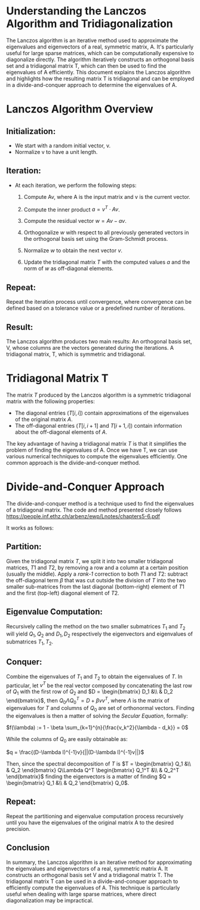# Understanding the Lanczos Algorithm and Tridiagonalization

The Lanczos algorithm is an iterative method used to approximate the eigenvalues and eigenvectors of a real, symmetric matrix, A. It's particularly useful for large sparse matrices, which can be computationally expensive to diagonalize directly. The algorithm iteratively constructs an orthogonal basis set and a tridiagonal matrix T, which can then be used to find the eigenvalues of A efficiently. This document explains the Lanczos algorithm and highlights how the resulting matrix T is tridiagonal and can be employed in a divide-and-conquer approach to determine the eigenvalues of A.

# Lanczos Algorithm Overview

   ## Initialization:
   * We start with a random initial vector, v.
   * Normalize v to have a unit length.

   ## Iteration:
   * At each iteration, we perform the following steps:
     1. Compute Av, where A is the input matrix and v is the current vector.
     2. Compute the inner product $a = v^T \cdot Av$.

     3. Compute the residual vector $w = Av - av$.
     4. Orthogonalize $w$ with respect to all previously generated vectors in the orthogonal basis set using the Gram-Schmidt process.
     5. Normalize $w$ to obtain the next vector $v$.
     6. Update the tridiagonal matrix $T$ with the computed values $a$ and the norm of $w$ as off-diagonal elements.

## Repeat:
Repeat the iteration process until convergence, where convergence can be defined based on a tolerance value or a predefined number of iterations.

## Result:
The Lanczos algorithm produces two main results:
    An orthogonal basis set, V, whose columns are the vectors generated during the iterations.
    A tridiagonal matrix, T, which is symmetric and tridiagonal.

# Tridiagonal Matrix T

The matrix $T$ produced by the Lanczos algorithm is a symmetric tridiagonal matrix with the following properties:

* The diagonal entries ($T[i, i]$) contain approximations of the eigenvalues of the original matrix $A$.
* The off-diagonal entries ($T[i, i+1]$ and $T[i+1, i]$) contain information about the off-diagonal elements of $A$.

The key advantage of having a tridiagonal matrix $T$ is that it simplifies the problem of finding the eigenvalues of A. Once we have T, we can use various numerical techniques to compute the eigenvalues efficiently. One common approach is the divide-and-conquer method.

# Divide-and-Conquer Approach

The divide-and-conquer method is a technique used to find the eigenvalues of a tridiagonal matrix. The code and method presented closely follows https://people.inf.ethz.ch/arbenz/ewp/Lnotes/chapters5-6.pdf

It works as follows:

## Partition:
Given the tridiagonal matrix $T$, we split it into two smaller tridiagonal matrices, $T1$ and $T2$, by removing a row and a column at a certain position (usually the middle).
Apply a *rank-1* correction to both $T1$ and $T2$: subtract the off-diagonal term $\beta$ that was cut outside the division of $T$ into the two smaller sub-matrices from the last diagonal (bottom-right) element of $T1$ and the first (top-left) diagonal element of $T2$.  

## Eigenvalue Computation:
Recursively calling the method on the two smaller submatrices $T_1$ and $T_2$ will yield $Q_1, Q_2$ and $D_1, D_2$ respectively the eigenvectors and eigenvalues of submatrices $T_1, T_2$.

## Conquer:
Combine the eigenvalues of $T_1$ and $T_2$ to obtain the eigenvalues of $T$. In particular, let $v^T$ be the real vector composed by concatenating the last row of $Q_1$ with the first row of $Q_2$ and $D = \begin{bmatrix} D_1 &\\ & D_2 \end{bmatrix}$, then $Q_0\Lambda Q_0^T = D + \beta vv^T$, where $\Lambda$ is the matrix of eigenvalues for $T$ and columns of $Q_0$ are set of orthonormal vectors. Finding the eigenvalues is then a matter of solving the *Secular Equation*, formally: 

$f(\lambda) := 1 - \beta \sum_{k=1}^{n}{\frac{v_k^2}{\lambda - d_k}} = 0$

While the columns of $Q_0$ are easily obtainable as:

$q = \frac{(D-\lambda I)^{-1}v}{||(D-\lambda I)^{-1}v||}$

Then, since the spectral decomposition of $T$ is $T = \begin{bmatrix} Q_1 &\\ & Q_2 \end{bmatrix} Q\Lambda Q^T \begin{bmatrix} Q_1^T &\\ & Q_2^T \end{bmatrix}$ finding the eigenvectors is a matter of finding $Q = \begin{bmatrix} Q_1 &\\ & Q_2 \end{bmatrix} Q_0$.

## Repeat:
Repeat the partitioning and eigenvalue computation process recursively until you have the eigenvalues of the original matrix A to the desired precision.

## Conclusion

In summary, the Lanczos algorithm is an iterative method for approximating the eigenvalues and eigenvectors of a real, symmetric matrix A. It constructs an orthogonal basis set V and a tridiagonal matrix T. The tridiagonal matrix T can be used in a divide-and-conquer approach to efficiently compute the eigenvalues of A. This technique is particularly useful when dealing with large sparse matrices, where direct diagonalization may be impractical.